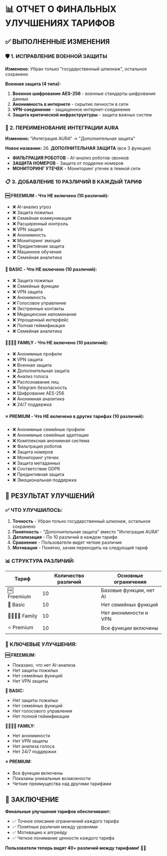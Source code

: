 # 📊 ОТЧЕТ О ФИНАЛЬНЫХ УЛУЧШЕНИЯХ ТАРИФОВ

## ✅ ВЫПОЛНЕННЫЕ ИЗМЕНЕНИЯ

### 🛡️ 1. ИСПРАВЛЕНИЕ ВОЕННОЙ ЗАЩИТЫ
**Изменено:** Убран только "государственный шпионаж", остальное сохранено

**Военная защита (4 типа):**
1. **Военное шифрование AES-256** - военные стандарты шифрования данных
2. **Анонимность в интернете** - скрытие личности в сети
3. **VPN-соединение** - защищенное интернет-соединение
4. **Защита критической инфраструктуры** - защита важных систем

### 🔄 2. ПЕРЕИМЕНОВАНИЕ ИНТЕГРАЦИИ AURA
**Изменено:** "Интеграция AURA" → "Дополнительная защита"

**Новое название:** 26. **ДОПОЛНИТЕЛЬНАЯ ЗАЩИТА** (все 3 функции)
- **ФИЛЬТРАЦИЯ РОБОТОВ** - AI-анализ роботов-звонков
- **ЗАЩИТА НОМЕРОВ** - Защита от подделки номеров
- **МОНИТОРИНГ УТЕЧЕК** - Мониторинг утечек в темной сети

### 📋 3. ДОБАВЛЕНИЕ 10 РАЗЛИЧИЙ В КАЖДЫЙ ТАРИФ

#### 🆓 FREEMIUM - Что НЕ включено (10 различий):
- ❌ AI-анализ угроз
- ❌ Защита пожилых
- ❌ Семейная коммуникация
- ❌ Расширенный контроль
- ❌ VPN защита
- ❌ Анонимность
- ❌ Мониторинг эмоций
- ❌ Предиктивная защита
- ❌ Машинное обучение
- ❌ Семейная аналитика

#### 💎 BASIC - Что НЕ включено (10 различий):
- ❌ Защита пожилых
- ❌ Семейные функции
- ❌ VPN защита
- ❌ Анонимность
- ❌ Голосовое управление
- ❌ Экстренные контакты
- ❌ Медицинские напоминания
- ❌ Упрощенный интерфейс
- ❌ Полная геймификация
- ❌ Семейная аналитика

#### 👨‍👩‍👧‍👦 FAMILY - Что НЕ включено (10 различий):
- ❌ Анонимные профили
- ❌ VPN защита
- ❌ Военная защита
- ❌ Дополнительная защита
- ❌ Анализ голоса
- ❌ Распознавание лиц
- ❌ Telegram безопасность
- ❌ Шифрование AES-256
- ❌ Анонимная аналитика
- ❌ 24/7 поддержка

#### ⭐ PREMIUM - Что НЕ включено в других тарифах (10 различий):
- ❌ Анонимные семейные профили
- ❌ Анонимные семейные адаптации
- ❌ Комплексная анонимная система
- ❌ Фильтрация роботов
- ❌ Защита номеров
- ❌ Мониторинг утечек
- ❌ Защита метаданных
- ❌ Соответствие GDPR
- ❌ Предиктивная защита
- ❌ Эмоциональная поддержка

## 🎯 РЕЗУЛЬТАТ УЛУЧШЕНИЙ

### ✅ ЧТО УЛУЧШИЛОСЬ:

1. **Точность** - Убран только государственный шпионаж, остальное сохранено
2. **Понятность** - "Дополнительная защита" вместо "Интеграция AURA"
3. **Детализация** - По 10 различий в каждом тарифе
4. **Сравнение** - Пользователи видят четкие различия
5. **Мотивация** - Понятно, зачем переходить на следующий тариф

### 📊 СТРУКТУРА РАЗЛИЧИЙ:

| Тариф | Количество различий | Основные ограничения |
|-------|-------------------|---------------------|
| 🆓 Freemium | 10 | Базовые функции, нет AI |
| 💎 Basic | 10 | Нет семейных функций |
| 👨‍👩‍👧‍👦 Family | 10 | Нет анонимности и VPN |
| ⭐ Premium | 10 | Все функции включены |

### 🎯 КЛЮЧЕВЫЕ УЛУЧШЕНИЯ:

**🆓 FREEMIUM:**
- Показано, что нет AI-анализа
- Нет защиты пожилых
- Нет семейных функций
- Нет VPN защиты

**💎 BASIC:**
- Нет защиты пожилых
- Нет семейных функций
- Нет голосового управления
- Нет полной геймификации

**👨‍👩‍👧‍👦 FAMILY:**
- Нет анонимности
- Нет VPN защиты
- Нет анализа голоса
- Нет 24/7 поддержки

**⭐ PREMIUM:**
- Все функции включены
- Показаны уникальные возможности
- Четкие преимущества над другими тарифами

## 🎯 ЗАКЛЮЧЕНИЕ

**Финальные улучшения тарифов обеспечивают:**
- ✅ Точное описание ограничений каждого тарифа
- ✅ Понятные различия между уровнями
- ✅ Мотивацию к апгрейду
- ✅ Четкое понимание ценности каждого тарифа

**Пользователи теперь видят 40+ различий между тарифами!** 🎯✅
